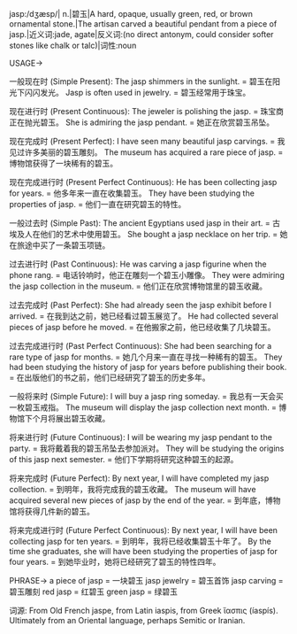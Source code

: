 jasp:/dʒæsp/| n.|碧玉|A hard, opaque, usually green, red, or brown ornamental stone.|The artisan carved a beautiful pendant from a piece of jasp.|近义词:jade, agate|反义词:(no direct antonym, could consider softer stones like chalk or talc)|词性:noun

USAGE->

一般现在时 (Simple Present):
The jasp shimmers in the sunlight. = 碧玉在阳光下闪闪发光。
Jasp is often used in jewelry. = 碧玉经常用于珠宝。

现在进行时 (Present Continuous):
The jeweler is polishing the jasp. = 珠宝商正在抛光碧玉。
She is admiring the jasp pendant. = 她正在欣赏碧玉吊坠。

现在完成时 (Present Perfect):
I have seen many beautiful jasp carvings. = 我见过许多美丽的碧玉雕刻。
The museum has acquired a rare piece of jasp. = 博物馆获得了一块稀有的碧玉。

现在完成进行时 (Present Perfect Continuous):
He has been collecting jasp for years. = 他多年来一直在收集碧玉。
They have been studying the properties of jasp. = 他们一直在研究碧玉的特性。

一般过去时 (Simple Past):
The ancient Egyptians used jasp in their art. = 古埃及人在他们的艺术中使用碧玉。
She bought a jasp necklace on her trip. = 她在旅途中买了一条碧玉项链。

过去进行时 (Past Continuous):
He was carving a jasp figurine when the phone rang. = 电话铃响时，他正在雕刻一个碧玉小雕像。
They were admiring the jasp collection in the museum. = 他们正在欣赏博物馆里的碧玉收藏。

过去完成时 (Past Perfect):
She had already seen the jasp exhibit before I arrived. = 在我到达之前，她已经看过碧玉展览了。
He had collected several pieces of jasp before he moved. = 在他搬家之前，他已经收集了几块碧玉。

过去完成进行时 (Past Perfect Continuous):
She had been searching for a rare type of jasp for months. = 她几个月来一直在寻找一种稀有的碧玉。
They had been studying the history of jasp for years before publishing their book. = 在出版他们的书之前，他们已经研究了碧玉的历史多年。

一般将来时 (Simple Future):
I will buy a jasp ring someday. = 我总有一天会买一枚碧玉戒指。
The museum will display the jasp collection next month. = 博物馆下个月将展出碧玉收藏。

将来进行时 (Future Continuous):
I will be wearing my jasp pendant to the party. = 我将戴着我的碧玉吊坠去参加派对。
They will be studying the origins of this jasp next semester. = 他们下学期将研究这种碧玉的起源。

将来完成时 (Future Perfect):
By next year, I will have completed my jasp collection. = 到明年，我将完成我的碧玉收藏。
The museum will have acquired several new pieces of jasp by the end of the year. = 到年底，博物馆将获得几件新的碧玉。

将来完成进行时 (Future Perfect Continuous):
By next year, I will have been collecting jasp for ten years. = 到明年，我将已经收集碧玉十年了。
By the time she graduates, she will have been studying the properties of jasp for four years. = 到她毕业时，她将已经研究了碧玉的特性四年。


PHRASE->
a piece of jasp = 一块碧玉
jasp jewelry = 碧玉首饰
jasp carving = 碧玉雕刻
red jasp = 红碧玉
green jasp = 绿碧玉


词源: From Old French jaspe, from Latin iaspis, from Greek ἴασπις (íaspís).  Ultimately from an Oriental language, perhaps Semitic or Iranian.
